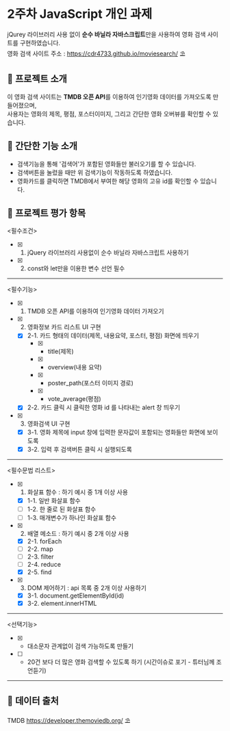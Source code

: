 # 2주차 JavaScript 개인 과제   
jQurey 라이브러리 사용 없이 **순수 바닐라 자바스크립트**만을 사용하여 영화 검색 사이트를 구현하였습니다.   
영화 검색 사이트 주소 : <https://cdr4733.github.io/moviesearch/> ⛱️   
   
## 🍓 프로젝트 소개   
이 영화 검색 사이트는 **TMDB 오픈 API**를 이용하여 인기영화 데이터를 가져오도록 만들어졌으며,   
사용자는 영화의 제목, 평점, 포스터이미지, 그리고 간단한 영화 오버뷰를 확인할 수 있습니다.   
   
## 🥕 간단한 기능 소개   
* 검색기능을 통해 '검색어'가 포함된 영화들만 불러오기를 할 수 있습니다.   
* 검색버튼을 눌렀을 때만 위 검색기능이 작동하도록 하였습니다.   
* 영화카드를 클릭하면 TMDB에서 부여한 해당 영화의 고유 id를 확인할 수 있습니다.   

## 🥝 프로젝트 평가 항목   
   
<필수조건>   
- [x] 1. jQuery 라이브러리 사용없이 순수 바닐라 자바스크립트 사용하기
- [x] 2. const와 let만을 이용한 변수 선언 필수
___
<필수기능>   
- [x] 1. TMDB 오픈 API를 이용하여 인기영화 데이터 가져오기   
- [x] 2. 영화정보 카드 리스트 UI 구현   
  - [x] 2-1. 카드 형태의 데이터(제목, 내용요약, 포스터, 평점) 화면에 띄우기   
    - [x] * title(제목)   
    - [x] * overview(내용 요약)   
    - [x] * poster_path(포스터 이미지 경로)   
    - [x] * vote_average(평점)   
  - [x] 2-2. 카드 클릭 시 클릭한 영화 id 를 나타내는 alert 창 띄우기   
- [x] 3. 영화검색 UI 구현   
  - [x] 3-1. 영화 제목에 input 창에 입력한 문자값이 포함되는 영화들만 화면에 보이도록   
  - [x] 3-2. 입력 후 검색버튼 클릭 시 실행되도록   
___
<필수문법 리스트>   
- [x] 1. 화살표 함수 : 하기 예시 중 1개 이상 사용   
  - [x] 1-1. 일반 화살표 함수   
  - [ ] 1-2. 한 줄로 된 화살표 함수   
  - [ ] 1-3. 매개변수가 하나인 화살표 함수   
- [x] 2. 배열 메소드 : 하기 예시 중 2개 이상 사용   
  - [x] 2-1. forEach     
  - [ ] 2-2. map   
  - [ ] 2-3. filter   
  - [ ] 2-4. reduce   
  - [x] 2-5. find   
- [x] 3. DOM 제어하기 : api 목록 중 2개 이상 사용하기   
  - [x] 3-1. document.getElementById(id)   
  - [x] 3-2. element.innerHTML   
___
<선택기능>   
- [x] * 대소문자 관계없이 검색 가능하도록 만들기   
- [ ] * 20건 보다 더 많은 영화 검색할 수 있도록 하기 (시간이슈로 포기 - 튜터님께 조언듣기)   
___
## 🍑 데이터 출처   
TMDB <https://developer.themoviedb.org/> ⛱️   
